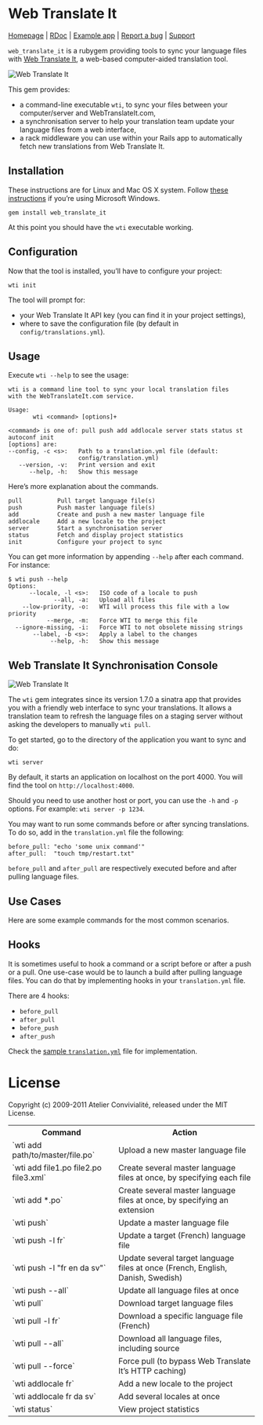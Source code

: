 # Web Translate It

[Homepage](https://webtranslateit.com) | 
[RDoc](http://yardoc.org/docs/AtelierConvivialite-webtranslateit) | 
[Example app](http://github.com/AtelierConvivialite/rails_example_app) | 
[Report a bug](http://github.com/AtelierConvivialite/webtranslateit/issues) | 
[Support](http://help.webtranslateit.com)

`web_translate_it` is a rubygem providing tools to sync your language files with [Web Translate It](https://webtranslateit.com), a web-based computer-aided translation tool.

![Web Translate It](http://s3.amazonaws.com:80/edouard.baconfile.com/web_translate_it%2Fwti2.png)

This gem provides:

* a command-line executable `wti`, to sync your files between your computer/server and WebTranslateIt.com,
* a synchronisation server to help your translation team update your language files from a web interface,
* a rack middleware you can use within your Rails app to automatically fetch new translations from Web Translate It.

## Installation

These instructions are for Linux and Mac OS X system. Follow [these instructions](http://help.webtranslateit.com/kb/tips/how-to-install-wti-on-windows) if you’re using Microsoft Windows.

    gem install web_translate_it
    
At this point you should have the `wti` executable working.

## Configuration

Now that the tool is installed, you’ll have to configure your project:

    wti init

The tool will prompt for:

* your Web Translate It API key (you can find it in your project settings),
* where to save the configuration file (by default in `config/translations.yml`).

## Usage

Execute `wti --help` to see the usage:

    wti is a command line tool to sync your local translation files
    with the WebTranslateIt.com service.

    Usage:
           wti <command> [options]+
  
    <command> is one of: pull push add addlocale server stats status st autoconf init
    [options] are:
    --config, -c <s>:   Path to a translation.yml file (default:
                        config/translation.yml)
       --version, -v:   Print version and exit
          --help, -h:   Show this message

Here’s more explanation about the commands.

    pull          Pull target language file(s)
    push          Push master language file(s)
    add           Create and push a new master language file
    addlocale     Add a new locale to the project
    server        Start a synchronisation server
    status        Fetch and display project statistics
    init          Configure your project to sync

You can get more information by appending `--help` after each command. For instance:

    $ wti push --help
    Options:
          --locale, -l <s>:   ISO code of a locale to push
                 --all, -a:   Upload all files
        --low-priority, -o:   WTI will process this file with a low priority
               --merge, -m:   Force WTI to merge this file
      --ignore-missing, -i:   Force WTI to not obsolete missing strings
           --label, -b <s>:   Apply a label to the changes
                --help, -h:   Show this message

## Web Translate It Synchronisation Console

![Web Translate It](http://s3.amazonaws.com:80/edouard.baconfile.com/web_translate_it%2Fadmin_console2.png)

The `wti` gem integrates since its version 1.7.0 a sinatra app that provides you with a friendly web interface to sync your translations. It allows a translation team to refresh the language files on a staging server without asking the developers to manually `wti pull`.

To get started, go to the directory of the application you want to sync and do:

    wti server

By default, it starts an application on localhost on the port 4000. You will find the tool on `http://localhost:4000`.

Should you need to use another host or port, you can use the `-h` and `-p` options. For example: `wti server -p 1234`.

You may want to run some commands before or after syncing translations. To do so, add in the `translation.yml` file the following:

    before_pull: "echo 'some unix command'"
    after_pull:  "touch tmp/restart.txt"

`before_pull` and `after_pull` are respectively executed before and after pulling language files.

## Use Cases

Here are some example commands for the most common scenarios.


<table>
  <tr>
    <th>Command</th>
    <th>Action</th>
  </tr>
  <tr>
    <td>`wti add path/to/master/file.po`</td>
    <td>Upload a new master language file</td>
  </tr>
  <tr>
    <td>`wti add file1.po file2.po file3.xml`</td>
    <td>Create several master language files at once, by specifying each file</td>
  </tr>
  <tr>
    <td>`wti add *.po`</td>
    <td>Create several master language files at once, by specifying an extension</td>
  </tr>
  <tr>
    <td>`wti push`</td>
    <td>Update a master language file</td>
  </tr>
  <tr>
    <td>`wti push -l fr`</td>
    <td>Update a target (French) language file</td>
  </tr>
  <tr>
    <td>`wti push -l "fr en da sv"`</td>
    <td>Update several target language files at once (French, English, Danish, Swedish)</td>
  </tr>
  <tr>
    <td>`wti push --all`</td>
    <td>Update all language files at once</td>
  </tr>
  <tr>
    <td>`wti pull`</td>
    <td>Download target language files</td>
  </tr>
  <tr>
    <td>`wti pull -l fr`</td>
    <td>Download a specific language file (French)</td>
  </tr>
  <tr>
    <td>`wti pull --all`</td>
    <td>Download all language files, including source</td>
  </tr>
  <tr>
    <td>`wti pull --force`</td>
    <td>Force pull (to bypass Web Translate It’s HTTP caching)</td>
  </tr>
  <tr>
    <td>`wti addlocale fr`</td>
    <td>Add a new locale to the project</td>
  </tr>
  <tr>
    <td>`wti addlocale fr da sv`</td>
    <td>Add several locales at once</td>
  </tr>
  <tr>
    <td>`wti status`</td>
    <td>View project statistics</td>
  </tr>

## Hooks

It is sometimes useful to hook a command or a script before or after a push or a pull. One use-case would be to launch a build after pulling language files. You can do that by implementing hooks in your `translation.yml` file.

There are 4 hooks:

* `before_pull`
* `after_pull`
* `before_push`
* `after_push`

Check the [sample `translation.yml`](https://github.com/AtelierConvivialite/webtranslateit/blob/master/examples/translation.yml#L9..L13) file for implementation.

# License

Copyright (c) 2009-2011 Atelier Convivialité, released under the MIT License.
